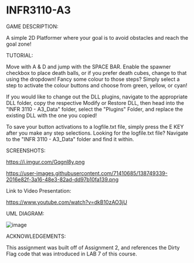 # INFR3110-A3

GAME DESCRIPTION:

A simple 2D Platformer where your goal is to avoid obstacles and reach the goal zone! 

TUTORIAL:

Move with A & D and jump with the SPACE BAR. Enable the spawner checkbox to place death balls, or if you prefer death cubes, change to that using the dropdown! Fancy some colour to those steps? Simply select a step to activate the colour buttons and choose from green, yellow, or cyan!

If you would like to change out the DLL plugins, navigate to the appropriate DLL folder, copy the respective Modify or Restore DLL, then head into the "INFR 3110 - A3_Data" folder, select the "Plugins" Folder, and replace the existing DLL with the one you copied!

To save your button activations to a logfile.txt file, simply press the E KEY after you make any step selections.
Looking for the logfile.txt file? Navigate to the "INFR 3110 - A3_Data" folder and find it within.

SCREENSHOTS:

https://i.imgur.com/Gqgnl8y.png

https://user-images.githubusercontent.com/71410685/138749339-2016e82f-3a16-48e3-82ad-dd97b10fa139.png

Link to Video Presentation:

https://www.youtube.com/watch?v=dkB10zAO3jU

UML DIAGRAM:

![image](https://user-images.githubusercontent.com/71410685/140452660-1cc769ea-95d6-45f1-bd5a-00eefa27556c.png)

ACKNOWLEDGEMENTS:

This assignment was built off of Assignment 2, and references the Dirty Flag code that was introduced in LAB 7 of this course.
